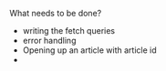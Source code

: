 What needs to be done?
- writing the fetch queries
- error handling
- Opening up an article with article id
- 